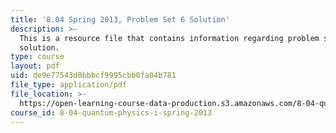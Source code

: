 ```yaml
---
title: '8.04 Spring 2013, Problem Set 6 Solution'
description: >-
  This is a resource file that contains information regarding problem set 6
  solution.
type: course
layout: pdf
uid: de9e77543d0bbbcf9995cbb0fa04b781
file_type: application/pdf
file_location: >-
  https://open-learning-course-data-production.s3.amazonaws.com/8-04-quantum-physics-i-spring-2013/de9e77543d0bbbcf9995cbb0fa04b781_MIT8_04S13_ps6_sol.pdf
course_id: 8-04-quantum-physics-i-spring-2013
---
```

